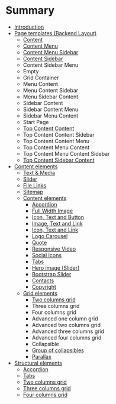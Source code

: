 # Summary

* [Introduction](README.md)
* [Page templates \(Backend Layout\)](chapter1.md)
  * [Content](chapter1/content.md)
  * [Content Menu](chapter1/content-menu.md)
  * [Content Menu Sidebar](chapter1/content-menu-sidebar.md)
  * [Content Sidebar](chapter1/content-sidebar.md)
  * Content Sidebar Menu
  * Empty
  * Grid Container
  * Menu Content
  * Menu Content Sidebar
  * Menu Sidebar Content
  * Sidebar Content
  * Sidebar Content Menu
  * Sidebar Menu Content
  * Start Page
  * [Top Content Content](chapter1/top-content-content.md)
  * Top Content Content Sidebar
  * Top Content Content Menu
  * Top Content Menu Content
  * Top Content Menu Content Sidebar
  * [Top Content Sidebar Content](chapter1/top-content-sidebar-content.md)
* [Content elements](content-elements.md)
  * [Text & Media](content-elements/text-media.md)
  * [Slider](content-elements/slider.md)
  * [File Links](content-elements/file-links.md)
  * [Sitemap](content-elements/sitemap.md)
  * [Content elements](content-elements/content-elements.md)
    * [Accordion](content-elements/accordion.md)
    * [Full Width Image](content-elements/full-width-image.md)
    * [Icon, Text and Button](content-elements/icon-text-and-button.md)
    * [Image, Text and Link](content-elements/image-text-and-link.md)
    * [Icon, Text and Link](content-elements/icon-text-and-link.md)
    * [Logo Carousel](content-elements/logo-carousel.md)
    * [Quote](content-elements/quote.md)
    * [Responsive Video](content-elements/responsive-video.md)
    * [Social Icons](content-elements/social-icons.md)
    * [Tabs](content-elements/tabs.md)
    * [Hero image \(Slider\)](content-elements/hero-image-\(slider\).md)
    * [Bootstrap Slider](content-elements/bootstrap-slider.md)
    * [Contacts](content-elements/contacts.md)
    * [Copyright](content-elements/copyright.md)
  * [Grid elements](content-elements/grid-elements.md)
    * [Two columns grid](content-elements/grid-elements/two-columns-grid.md)
    * Three columns grid
    * Four columns grid
    * Advanced one column grid
    * Advanced two columns grid
    * Advanced three columns grid
    * Advanced four columns grid
    * Collapsible
    * [Group of collapsibles](content-elements/grid-elements/group-of-collapsibles.md)
    * [Parallax](content-elements/grid-elements/parallax.md)
* [Structural elements](structural-elements.md)
  * [Accordion](structural-elements/accordion.md)
  * [Tabs](structural-elements/tabs.md)
  * [Two columns grid](structural-elements/two-col.md)
  * [Three columns grid](structural-elements/three-col.md)
  * [Four columns grid](structural-elements/four-col.md)

